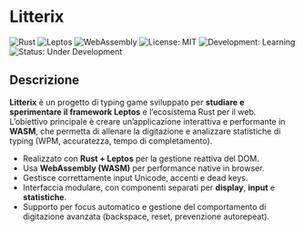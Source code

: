 # Litterix

![Rust](https://img.shields.io/badge/Rust-000000?style=for-the-badge\&logo=rust\&logoColor=white)
![Leptos](https://img.shields.io/badge/Framework-Leptos-blue?style=for-the-badge\&logo=rust)
![WebAssembly](https://img.shields.io/badge/WebAssembly-000000?style=for-the-badge\&logo=webassembly\&logoColor=white)
![License: MIT](https://img.shields.io/badge/License-MIT-green?style=for-the-badge)
![Development: Learning](https://img.shields.io/badge/Development-Learning-lightgrey?style=for-the-badge)
![Status: Under Development](https://img.shields.io/badge/Status-Under%20Development-orange?style=for-the-badge)

## Descrizione

**Litterix** è un progetto di typing game sviluppato per **studiare e sperimentare il framework Leptos** e l’ecosistema Rust per il web.
L’obiettivo principale è creare un’applicazione interattiva e performante in **WASM**, che permetta di allenare la digitazione e analizzare statistiche di typing (WPM, accuratezza, tempo di completamento).

* Realizzato con **Rust + Leptos** per la gestione reattiva del DOM.
* Usa **WebAssembly (WASM)** per performance native in browser.
* Gestisce correttamente input Unicode, accenti e dead keys.
* Interfaccia modulare, con componenti separati per **display**, **input** e **statistiche**.
* Supporto per focus automatico e gestione del comportamento di digitazione avanzata (backspace, reset, prevenzione autorepeat).
